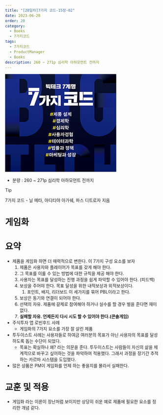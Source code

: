 ```yaml
---
title: "[20일차]7가지 코드-15장-02"
date: 2023-06-20
order: 20
category:
  - Books
  - 7가지코드
tags:
  - 7가지코드
  - ProductManager
  - Books
description: 260 ~ 271p 심리학 아하모먼트 전까지
---
```

![표지](./Untitled.png)
- 분량 : 260 ~ 271p 심리학 아하모먼트 전까지

>[!tip]
>7가지 코드 - 닐 메타, 아디티야 아가쉐, 파스 디트로자 지음


# 게임화

# 요약

- 제품을 게임화 하면 더 매력적으로 변한다. 이 7가지 구성 요소를 보자
    1. 제품은 사용자와 플레이어가 목표를 갖게 해야 한다. 
    2. 그 목표를 이룰 수 있는 방법에 대한 규칙을 제공 해야 한다. 
    3. 사용자는 목표를 달성하는 진행 과정을 쉽게 파악할 수 있어야 한다. (피드백)
    4. 보상을 주어야 한다. 목표 달성을 위한 내적보상과 외적보상이다. 
        1. 포인트, 배지, 리더보드 이 세가지를 묶어 PBL이라고 한다. 
    5. 보상은 동기와 연결이 되어야 한다. 
    6. 선택의 자유. 제품에 갈제로 참여해야 하거나 실수를 할 경우 벌을 준다면 재미없다.
    7. **실패할 자유. 언제든지 다시 시도 할 수 있어야 한다.(콘솔게임)**
- 주식투자 앱 로빈후드 사례
    - 게임화의 7가지 요소를 가장 잘 살린 제품
- 투두이스트 사례는 사용자들로 하여금 여러분의 목표가 아닌 사용자의 목표를 달성하도록 돕는 수단이 되었다.
    - 목표는 확실하나 왜? 라는 의문을 준다. 투두이스트는 사람들이 자신의 삶을 체계적으로 바꾸고 싶어하는 것을 파악하여 적용했다. 그래서 과정을 장기간 추적하는 카르마 시스템을 도입했다.
- 많은 상품은 PM이 게임화를 언제 하는 좋을지를 몰라서 실패한다.

# 교훈 및 적용

- 게임화 라는 이론이 장난처럼 보이지만 상당히 쉬운 예로 제품에 필요한 요소를 정리한 개념 같다.